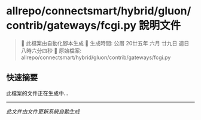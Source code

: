 # allrepo/connectsmart/hybrid/gluon/contrib/gateways/fcgi.py 說明文件

> 🚧 此檔案由自動化腳本生成
> 📅 生成時間: 公曆 20廿五年 六月 廿九日 週日 八時六分四秒
> 📂 原始檔案: allrepo/connectsmart/hybrid/gluon/contrib/gateways/fcgi.py

## 快速摘要
此檔案的文件正在生成中...

<!-- 實際使用時，這裡會是 Claude Code 生成的完整文件內容 -->

---
*此文件由文件更新系統自動生成*
